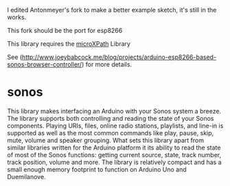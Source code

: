I edited Antonmeyer's fork to make a better example sketch, it's still in the works.

This fork should be the port for esp8266

This library requires the [microXPath](https://github.com/tmittet/microxpath) Library

See (http://www.joeybabcock.me/blog/projects/arduino-esp8266-based-sonos-browser-controller/) for more details.
# sonos
This library makes interfacing an Arduino with your Sonos system a breeze. The library supports both controlling and reading the state of your Sonos components.  Playing URIs, files, online radio stations, playlists, and line-in is supported as well as the most common commands like play, pause, skip, mute, volume and speaker grouping.  What sets this library apart from similar libraries written for the Arduino platform it its ability to read the state of most of the Sonos functions: getting current source, state, track number, track position, volume and more.  The library is relatively compact and has a small enough memory footprint to function on Arduino Uno and Duemilanove.
